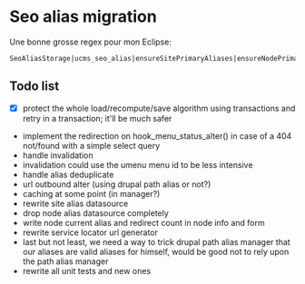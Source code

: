 # Seo alias migration

Une bonne grosse regex pour mon Eclipse:

    SeoAliasStorage|ucms_seo_alias|ensureSitePrimaryAliases|ensureNodePrimaryAlias|getAliasStorage|AliasCanonicalProcessor|AliasDeleteProcessor|NodeAliasDatasource|StoreLocatorAliasRebuildProcessor

## Todo list

 -  [x] protect the whole load/recompute/save algorithm using transactions
    and retry in a transaction; it'll be much safer
 -  implement the redirection on hook_menu_status_alter() in case
    of a 404 not/found with a simple select query
 -  handle invalidation
 -  invalidation could use the umenu menu id to be less intensive
 -  handle alias deduplicate
 -  url outbound alter (using drupal path alias or not?)
 -  caching at some point (in manager?)
 -  rewrite site alias datasource
 -  drop node alias datasource completely
 -  write node current alias and redirect count in node info and form
 -  rewrite service locator url generator
 -  last but not least, we need a way to trick drupal path alias
    manager that our aliases are valid aliases for himself, would be
    good not to rely upon the path alias manager
 -  rewrite all unit tests and new ones
